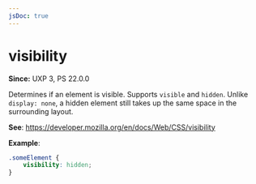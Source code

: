 ```yaml
---
jsDoc: true
---
```

# visibility

**Since:**  UXP 3, PS 22.0.0

Determines if an element is visible. Supports `visible` and `hidden`. Unlike `display: none`, a hidden element still takes up the same space in the surrounding layout.

**See**: https://developer.mozilla.org/en/docs/Web/CSS/visibility

**Example**:

```css
.someElement {
    visibility: hidden;
}
```
